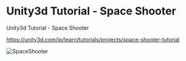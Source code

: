 # Unity3d Tutorial - Space Shooter
Unity3d Tutorial - Space Shooter

https://unity3d.com/jp/learn/tutorials/projects/space-shooter-tutorial

![SpaceShooter][SpaceShooter]

[SpaceShooter]:https://unity3d.com/sites/default/files/learn-playlist/icon/spaceshooter-thumb1.jpg
